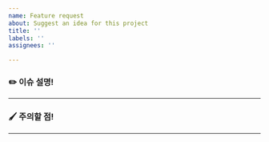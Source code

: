 ```yaml
---
name: Feature request
about: Suggest an idea for this project
title: ''
labels: ''
assignees: ''

---
```


<!-- 이슈이름은 '[컨벤션] 기능이름' 으로 통일해주세요.  -->

### ✏️ 이슈 설명!
---
<!-- 이슈에 대한 기능을 설명해주세요.  "~~기능을 구현했습니다.", "~~를 수정했습니다." -->

### 🖌️ 주의할 점!
---
<!-- 해당 기능(이슈)에서 주의해서 구현할 점 등.. 주의할 점을 써주세요. -->
